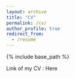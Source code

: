 ```yaml
---
layout: archive
title: "CV"
permalink: /cv/
author_profile: true
redirect_from:
  - /resume
---
```


{% include base_path %}

Link of my CV : Here

<!--- 
Education
======
* B.S. in GitHub, GitHub University, 2012
* M.S. in Jekyll, GitHub University, 2014
* Ph.D in Version Control Theory, GitHub University, 2018 (expected)
======-->
<!--- 
* Summer 2015: Research Assistant
  * Github University
  * Duties included: Tagging issues
  * Supervisor: Professor Git-->
<!--- 
* Fall 2015: Research Assistant
  * Github University
  * Duties included: Merging pull requests
  * Supervisor: Professor Hubt-->
<!---
Skills
======
* Skill 1
* Skill 2
  * Sub-skill 2.1
  * Sub-skill 2.2
  * Sub-skill 2.3
* Skill 3-->
<!---
Publications
======
  <ul>{% for post in site.publications %}
    {% include archive-single-cv.html %}
  {% endfor %}</ul>-->
<!---  
Talks
======
  <ul>{% for post in site.talks %}
    {% include archive-single-talk-cv.html %}
  {% endfor %}</ul>-->
<!--- 
Teaching
======
  <ul>{% for post in site.teaching %}
    {% include archive-single-cv.html %}
  {% endfor %}</ul>-->
<!---  
Service and leadership
======
* Currently signed in to 43 different slack teams -->

